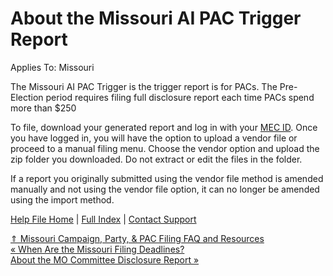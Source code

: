  About the Missouri AI PAC Trigger Report
==========

Applies To: Missouri

The Missouri AI PAC Trigger is the trigger report is for PACs. The Pre-Election period requires filing full disclosure report each time PACs spend more than $250

To file, download your generated report and log in with your [MEC ID](https://mec.mo.gov/CampaignFinance/Entry/LogOn_01.aspx?). Once you have logged in, you will have the option to upload a vendor file or proceed to a manual filing menu. Choose the vendor option and upload the zip folder you downloaded. Do not extract or edit the files in the folder.

If a report you originally submitted using the vendor file method is amended manually and not using the vendor file option, it can no longer be amended using the import method.

[Help File Home](/help/) | [Full Index](/Help-File-Directory/) | [Contact Support](mailto:support@ISPolitical.com)

[⇑ Missouri Campaign, Party, & PAC Filing FAQ and Resources](/Missouri-Campaign-Party-PAC-Filing-FAQ-and-Resources)  
[« When Are the Missouri Filing Deadlines?](/When-Are-the-Missouri-Filing-Deadlines)  
[About the MO Committee Disclosure Report »](/About-the-MO-Committee-Disclosure-Report)